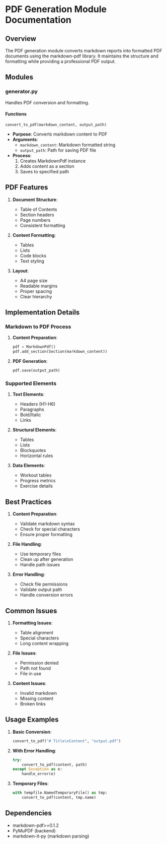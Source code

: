 # PDF Generation Module Documentation

## Overview

The PDF generation module converts markdown reports into formatted PDF documents using the markdown-pdf library. It maintains the structure and formatting while providing a professional PDF output.

## Modules

### generator.py

Handles PDF conversion and formatting.

#### Functions

`convert_to_pdf(markdown_content, output_path)`
- **Purpose**: Converts markdown content to PDF
- **Arguments**:
  - `markdown_content`: Markdown formatted string
  - `output_path`: Path for saving PDF file
- **Process**:
  1. Creates MarkdownPdf instance
  2. Adds content as a section
  3. Saves to specified path

## PDF Features

1. **Document Structure**:
   - Table of Contents
   - Section headers
   - Page numbers
   - Consistent formatting

2. **Content Formatting**:
   - Tables
   - Lists
   - Code blocks
   - Text styling

3. **Layout**:
   - A4 page size
   - Readable margins
   - Proper spacing
   - Clear hierarchy

## Implementation Details

### Markdown to PDF Process

1. **Content Preparation**:
   ```python
   pdf = MarkdownPdf()
   pdf.add_section(Section(markdown_content))
   ```

2. **PDF Generation**:
   ```python
   pdf.save(output_path)
   ```

### Supported Elements

1. **Text Elements**:
   - Headers (H1-H6)
   - Paragraphs
   - Bold/Italic
   - Links

2. **Structural Elements**:
   - Tables
   - Lists
   - Blockquotes
   - Horizontal rules

3. **Data Elements**:
   - Workout tables
   - Progress metrics
   - Exercise details

## Best Practices

1. **Content Preparation**:
   - Validate markdown syntax
   - Check for special characters
   - Ensure proper formatting

2. **File Handling**:
   - Use temporary files
   - Clean up after generation
   - Handle path issues

3. **Error Handling**:
   - Check file permissions
   - Validate output path
   - Handle conversion errors

## Common Issues

1. **Formatting Issues**:
   - Table alignment
   - Special characters
   - Long content wrapping

2. **File Issues**:
   - Permission denied
   - Path not found
   - File in use

3. **Content Issues**:
   - Invalid markdown
   - Missing content
   - Broken links

## Usage Examples

1. **Basic Conversion**:
   ```python
   convert_to_pdf("# Title\nContent", "output.pdf")
   ```

2. **With Error Handling**:
   ```python
   try:
       convert_to_pdf(content, path)
   except Exception as e:
       handle_error(e)
   ```

3. **Temporary Files**:
   ```python
   with tempfile.NamedTemporaryFile() as tmp:
       convert_to_pdf(content, tmp.name)
   ```

## Dependencies

- markdown-pdf>=0.1.2
- PyMuPDF (backend)
- markdown-it-py (markdown parsing) 